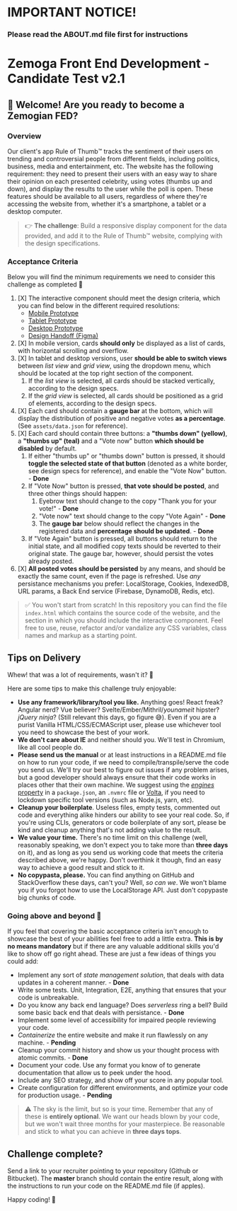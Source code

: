 IMPORTANT NOTICE!
==================================================

### Please read the ABOUT.md file first for instructions

Zemoga Front End Development - Candidate Test v2.1
==================================================

👋 Welcome! Are you ready to become a Zemogian FED?
--------------------------------------------------

### Overview

Our client's app Rule of Thumb™️ tracks the sentiment of their users on trending and controversial people from different fields, including politics, business, media and entertainment, etc. The website has the following requirement: they need to present their users with an easy way to share their opinion on each presented celebrity, using votes (thumbs up and down), and display the results to the user while the poll is open. These features should be available to all users, regardless of where they're accessing the website from, whether it's a smartphone, a tablet or a desktop computer.

> 👉  **The challenge**: Build a responsive display component for the data provided, and add it to the Rule of Thumb™️ website, complying with the design specifications.

### Acceptance Criteria

Below you will find the minimum requirements we need to consider this challenge as completed 🎉

1. [X] The interactive component should meet the design criteria, which you can find below in the different required resolutions:
   - [Mobile Prototype](https://www.figma.com/proto/NlQ6PjfanVO2YyuDUaohjx/Rule-of-Thumb---FED-Challenge?node-id=6%3A43&scaling=min-zoom)
   - [Tablet Prototype](https://www.figma.com/proto/NlQ6PjfanVO2YyuDUaohjx/Rule-of-Thumb---FED-Challenge?node-id=84%3A1033&scaling=min-zoom)
   - [Desktop Prototype](https://www.figma.com/proto/NlQ6PjfanVO2YyuDUaohjx/Rule-of-Thumb---FED-Challenge?node-id=84%3A2401&scaling=min-zoom)
   - [Design Handoff (Figma)](https://www.figma.com/file/NlQ6PjfanVO2YyuDUaohjx/Rule-of-Thumb---FED-Challenge)
2. [X] In mobile version, cards **should only** be displayed as a list of cards, with horizontal scrolling and overflow.
3. [X] In tablet and desktop versions, user **should be able to switch views** between _list view_ and _grid view_, using the dropdown menu, which should be located at the top right section of the component.
   1. If the _list view_ is selected, all cards should be stacked vertically, according to the design specs.
   2. If the _grid view_ is selected, all cards should be positioned as a grid of elements, according to the design specs.
4. [X] Each card should contain a **gauge bar** at the bottom, which will display the distribution of positive and negative votes **as a percentage**. (See `assets/data.json` for reference).
5. [X] Each card should contain three buttons: a **"thumbs down" (yellow)**, a **"thumbs up" (teal)** and a "Vote now" button **which should be disabled** by default.
   1. If either "thumbs up" or "thumbs down" button is pressed, it should **toggle the selected state of that button** (denoted as a white border, see design specs for reference), and enable the "Vote Now" button. - **Done**
   2. If "Vote Now" button is pressed, **that vote should be posted**, and three other things should happen:
      1. Eyebrow text should change to the copy "Thank you for your vote!" - **Done**
      2. "Vote now" text should change to the copy "Vote Again" - **Done**
      3. The **gauge bar** below should reflect the changes in the registered data and **percentage should be updated**. - **Done**
   3. If "Vote Again" button is pressed, all buttons should return to the initial state, and all modified copy texts should be reverted to their original state. The gauge bar, however, should persist the votes already posted.
6. [X] **All posted votes should be persisted** by any means, and should be exactly the same count, even if the page is refreshed. Use _any_ persistance mechanisms you prefer: LocalStorage, Cookies, IndexedDB, URL params, a Back End service (Firebase, DynamoDB, Redis, etc).

> ✅ You won't start from scratch! In this repository you can find the file `index.html` which contains the source code of the website, and the section in which you should include the interactive component. Feel free to use, reuse, refactor and/or vandalize any CSS variables, class names and markup as a starting point.

Tips on Delivery
----------------

Whew! that was a lot of requirements, wasn't it? 😬

Here are some tips to make this challenge truly enjoyable:

- **Use any framework/library/tool you like.** Anything goes! React freak? Angular nerd? Vue believer? Svelte/Ember/Mithril/_younameit_ hipster? _jQuery ninja_? (Still relevant this days, go figure 😅). Even if you are a purist Vanilla HTML/CSS/ECMAScript user, please use whichever tool you need to showcase the best of your work.
- **We don't care about IE** and neither should you. We'll test in Chromium, like all cool people do.
- **Please send us the manual** or at least instructions in a README.md file on how to run your code, if we need to compile/transpile/serve the code you send us. We'll try our best to figure out issues if any problem arises, but a good developer should always ensure that their code works in places other that their own machine. We suggest using the [_engines_ property](https://medium.com/@faith__ngetich/locking-down-a-project-to-a-specific-node-version-using-nvmrc-and-or-engines-e5fd19144245) in a `package.json`, an `.nvmrc` file or [Volta](https://docs.volta.sh/guide/), if you need to lockdown specific tool versions (such as Node.js, yarn, etc).
- **Cleanup your boilerplate**. Useless files, empty tests, commented out code and everything alike hinders our ability to see your real code. So, if you're using CLIs, generators or code boilerplate of any sort, please be kind and cleanup anything that's not adding value to the result.
- **We value your time.** There's no time limit on this challenge (well, reasonably speaking, we don't expect you to take more than **three days** on it), and as long as you send us working code that meets the criteria described above, we're happy. Don't overthink it though, find an easy way to achieve a good result and stick to it.
- **No copypasta, please.** You can find anything on GitHub and StackOverflow these days, can't you? Well, _so can we_. We won't blame you if you forgot how to use the LocalStorage API. Just don't copypaste big chunks of code.


### Going above and beyond 🚀

If you feel that covering the basic acceptance criteria isn't enough to showcase the best of your abilities feel free to add a little extra. **This is by no means mandatory** but if there are any valuable additional skills you'd like to show off go right ahead. These are just a few ideas of things you could add:

- Implement any sort of _state management solution_, that deals with data updates in a coherent manner. - **Done**
- Write some tests. Unit, Integration, E2E, anything that ensures that your code is unbreakable.
- Do you know any back end language? Does _serverless_ ring a bell? Build some basic back end that deals with persistance. - **Done**
- Implement some level of accessibility for impaired people reviewing your code.
- _Containerize_ the entire website and make it run flawlessly on any machine. - **Pending**
- Cleanup your commit history and show us your thought process with atomic commits. - **Done**
- Document your code. Use any format you know of to generate documentation that allow us to peek under the hood.
- Include any SEO strategy, and show off your score in any popular tool.
- Create configuration for different environments, and optimize your code for production usage. - **Pending**

> ⚠️ The sky is the limit, but so is your time. Remember that any of these is **entirely optional**. We want our heads blown by your code, but we won't wait three months for your masterpiece. Be reasonable and stick to what you can achieve in **three days tops**.

Challenge complete?
-------------------

Send a link to your recruiter pointing to your repository (Github or Bitbucket). The **master** branch should contain the entire result, along with the instructions to run your code on the README.md file (if apples).

Happy coding! 🙌
